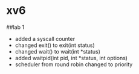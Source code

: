 # xv6
##lab 1
- added a syscall counter 
- changed exit() to exit(int status) 
- changed wait() to wait(int *status) 
- added waitpid(int pid, int *status, int options) 
- scheduler from round robin changed to priority 
